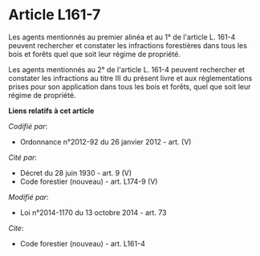 # Article L161-7

Les agents mentionnés au premier alinéa et au 1° de l'article L. 161-4 peuvent rechercher et constater les infractions
forestières dans tous les bois et forêts quel que soit leur régime de propriété.

Les agents mentionnés au 2° de l'article L. 161-4 peuvent rechercher et constater les infractions au titre III du présent
livre et aux réglementations prises pour son application dans tous les bois et forêts, quel que soit leur régime de
propriété.

**Liens relatifs à cet article**

_Codifié par_:

  - Ordonnance n°2012-92 du 26 janvier 2012 - art. (V)

_Cité par_:

  - Décret du 28 juin 1930 - art. 9 (V)
  - Code forestier (nouveau) - art. L174-9 (V)

_Modifié par_:

  - Loi n°2014-1170 du 13 octobre 2014 - art. 73

_Cite_:

  - Code forestier (nouveau) - art. L161-4
